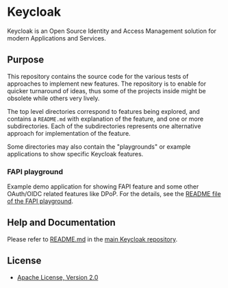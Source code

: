 # Keycloak

Keycloak is an Open Source Identity and Access Management solution for modern Applications and Services.

## Purpose

This repository contains the source code for the various tests of approaches to implement new features.
The repository is to enable for quicker turnaround of ideas, thus some of the projects inside might be
obsolete while others very lively.

The top level directories correspond to features being explored, and contains a `README.md` with explanation
of the feature, and one or more subdirectories. Each of the subdirectories represents one alternative
approach for implementation of the feature.

Some directories may also contain the "playgrounds" or example applications to show specific Keycloak features.

### FAPI playground

Example demo application for showing FAPI feature and some other OAuth/OIDC related features like DPoP. For the details, see the [README file of the FAPI playground](fapi-playground/README.md).

## Help and Documentation

Please refer to [README.md](https://github.com/keycloak/keycloak/blob/master/README.md)
in the [main Keycloak repository](https://github.com/keycloak/keycloak).

## License

* [Apache License, Version 2.0](https://www.apache.org/licenses/LICENSE-2.0)
